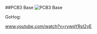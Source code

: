 ##PCB3 Base
![PCB3 Base](http://www.onehiveclan.com/uploads/2/8/8/6/28864503/6487746_orig.png)

GoHog:

www.youtube.com/watch?v=rywpYRsI2yE
